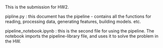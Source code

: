 This is the submission for HW2.

pipline.py : this document has the pipeline - contains all the functions for reading, processing data, generating features, building models. etc.

pipeline_notebook.ipynb : this is the second file for using the pipeline. The notebook imports the pipeline-library file, and uses it to solve the problem in the HW. 
